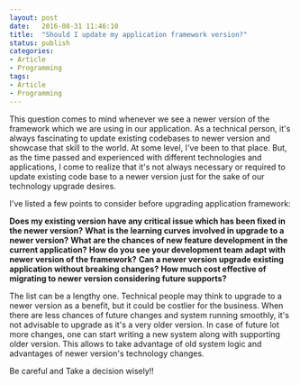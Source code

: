 ```yaml
---
layout: post
date:   2016-08-31 11:46:10
title:  "Should I update my application framework version?"
status: publish
categories:
- Article
- Programming
tags:
- Article
- Programming
---
```


This question comes to mind whenever we see a newer version of the framework which we are using in our application. As a
technical person, it's always fascinating to update existing codebases to newer version and showcase that skill to the world.
At some level, I've been to that place. But, as the time passed and experienced with different technologies and applications,
I come to realize that it's not always necessary or required to update existing code base to a newer version just for the
sake of our technology upgrade desires.

I've listed a few points to consider before upgrading application framework:

**Does my existing version have any critical issue which has been fixed in the newer version?**
**What is the learning curves involved in upgrade to a newer version?**
**What are the chances of new feature development in the current application?**
**How do you see your development team adapt with newer version of the framework?**
**Can a newer version upgrade existing application without breaking changes?**
**How much cost effective of migrating to newer version considering future supports?**

The list can be a lengthy one. Technical people may think to upgrade to a newer version as a benefit, but it could be
costlier for the business. When there are less chances of future changes and system running smoothly, it's not advisable to
upgrade as it's a very older version. In case of future lot more changes, one can start writing a new system along with
supporting older version. This allows to take advantage of old system logic and advantages of newer version's technology
changes.

Be careful and Take a decision wisely!!
